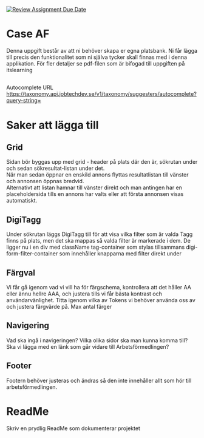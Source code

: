[![Review Assignment Due Date](https://classroom.github.com/assets/deadline-readme-button-22041afd0340ce965d47ae6ef1cefeee28c7c493a6346c4f15d667ab976d596c.svg)](https://classroom.github.com/a/G18hJXPe)

# Case AF

Denna uppgift består av att ni behöver skapa er egna platsbank. Ni får lägga till precis den funktionalitet som ni själva tycker skall finnas med i denna applikation. För fler detaljer se pdf-filen som är bifogad till uppgiften på itslearning

##

Autocomplete URL
https://taxonomy.api.jobtechdev.se/v1/taxonomy/suggesters/autocomplete?query-string=


# Saker att lägga till

## Grid
Sidan bör byggas upp med grid - header på plats där den är, sökrutan under och sedan sökresultat-listan under det.  
När man sedan öppnar en enskild annons flyttas resultatlistan till vänster och annonsen öppnas bredvid.  
Alternativt att listan hamnar till vänster direkt och man antingen har en placeholdersida tills en annons har valts eller att första annonsen visas automatiskt. 

## DigiTagg
Under sökrutan läggs DigiTagg till för att visa vilka filter som är valda
Tagg finns på plats, men det ska mappas så valda filter är markerade i dem. De ligger nu i en div med className tag-container som stylas tillsammans digi-form-filter-container som innehåller knapparna med filter direkt under

## Färgval
Vi får gå igenom vad vi vill ha för färgschema, kontrollera att det håller AA eller ännu hellre AAA, och justera tills vi får bästa kontrast och användarvänlighet. 
Titta igenom vilka av Tokens vi behöver använda oss av och justera färgvärde på.
Max antal färger

## Navigering
Vad ska ingå i navigeringen? Vilka olika sidor ska man kunna komma till? Ska vi lägga med en länk som går vidare till Arbetsförmedlingen?

## Footer
Footern behöver justeras och ändras så den inte innehåller allt som hör till arbetsförmedlingen.

# ReadMe
Skriv en prydlig ReadMe som dokumenterar projektet
